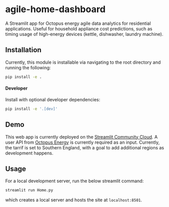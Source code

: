 # agile-home-dashboard

A Streamlit app for Octopus energy agile data analytics for residential applications.
Useful for household appliance cost predictions, such as timing usage of high-energy
devices (kettle, dishwasher, laundry machine).

## Installation
Currently, this module is installable via navigating to the root directory and running the following:

```bash
pip install -e .
```

#### Developer
Install with optional developer dependencies:
```bash
pip install -e '.[dev]'
```

## Demo
This web app is currently deployed on the [Streamlit Community Cloud](https://agile-home-dashboard.streamlit.app/). A user API from [Octopus Energy](https://octopus.energy/blog/agile-smart-home-diy/) is currently required as an input. Currently, the tarrif is set to Southern England, with a goal to add additional regions as development happens.

## Usage
For a local development server, run the below streamlit command:

```bash
streamlit run Home.py
```

which creates a local server and hosts the site at `localhost:8501`.
